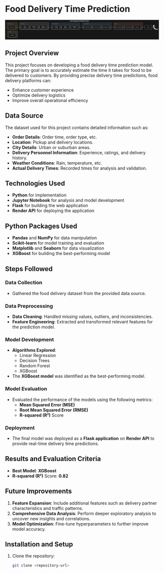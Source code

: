 # Food Delivery Time Prediction

<img src='flowchart.png'>

## Project Overview
This project focuses on developing a food delivery time prediction model. The primary goal is to accurately estimate the time it takes for food to be delivered to customers. By providing precise delivery time predictions, food delivery platforms can:
- Enhance customer experience
- Optimize delivery logistics
- Improve overall operational efficiency

## Data Source
The dataset used for this project contains detailed information such as:
- **Order Details**: Order time, order type, etc.
- **Location**: Pickup and delivery locations.
- **City Details**: Urban or suburban areas.
- **Delivery Personnel Information**: Experience, ratings, and delivery history.
- **Weather Conditions**: Rain, temperature, etc.
- **Actual Delivery Times**: Recorded times for analysis and validation.

## Technologies Used
- **Python** for implementation
- **Jupyter Notebook** for analysis and model development
- **Flask** for building the web application
- **Render API** for deploying the application

## Python Packages Used
- **Pandas** and **NumPy** for data manipulation
- **Scikit-learn** for model training and evaluation
- **Matplotlib** and **Seaborn** for data visualization
- **XGBoost** for building the best-performing model

## Steps Followed
### Data Collection
- Gathered the food delivery dataset from the provided data source.

### Data Preprocessing
- **Data Cleaning**: Handled missing values, outliers, and inconsistencies.
- **Feature Engineering**: Extracted and transformed relevant features for the prediction model.

### Model Development
- **Algorithms Explored**: 
  - Linear Regression
  - Decision Trees
  - Random Forest
  - XGBoost
- The **XGBoost model** was identified as the best-performing model.

### Model Evaluation
- Evaluated the performance of the models using the following metrics:
  - **Mean Squared Error (MSE)**
  - **Root Mean Squared Error (RMSE)**
  - **R-squared (R²)** Score

### Deployment
- The final model was deployed as a **Flask application** on **Render API** to provide real-time delivery time predictions.

## Results and Evaluation Criteria
- **Best Model**: **XGBoost**
- **R-squared (R²)** Score: **0.82**

## Future Improvements
1. **Feature Expansion**: Include additional features such as delivery partner characteristics and traffic patterns.
2. **Comprehensive Data Analysis**: Perform deeper exploratory analysis to uncover new insights and correlations.
3. **Model Optimization**: Fine-tune hyperparameters to further improve model accuracy.

## Installation and Setup
1. Clone the repository:
   ```bash
   git clone <repository-url>
   
